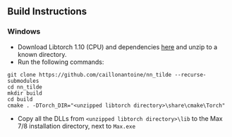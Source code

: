 ## Build Instructions

### Windows

- Download Libtorch 1.10 (CPU) and dependencies [here](https://download.pytorch.org/libtorch/cpu/libtorch-win-shared-with-deps-1.10.1%2Bcpu.zip) and unzip to a known directory.
- Run the following commands:

```
git clone https://github.com/caillonantoine/nn_tilde --recurse-submodules
cd nn_tilde
mkdir build
cd build
cmake . -DTorch_DIR="<unzipped libtorch directory>\share\cmake\Torch"
```

- Copy all the DLLs from `<unzipped libtorch directory>\lib` to the Max 7/8 installation directory, next to `Max.exe`
